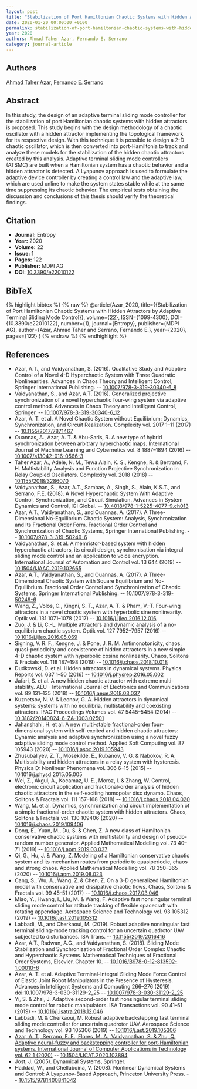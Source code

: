 ```yaml
---
layout: post
title: "Stabilization of Port Hamiltonian Chaotic Systems with Hidden Attractors by Adaptive Terminal Sliding Mode Control"
date: 2020-01-20 00:00:00 +0100
permalink: stabilization-of-port-hamiltonian-chaotic-systems-with-hidden-attractors-by-adaptive-terminal-sliding-mode-control
year: 2020
authors: Ahmad Taher Azar, Fernando E. Serrano
category: journal-article
---
```

 
## Authors
[Ahmad Taher Azar](authors/ahmad-taher-azar), [Fernando E. Serrano](authors/fernando-e-serrano)
 
## Abstract
In this study, the design of an adaptive terminal sliding mode controller for the stabilization of port Hamiltonian chaotic systems with hidden attractors is proposed. This study begins with the design methodology of a chaotic oscillator with a hidden attractor implementing the topological framework for its respective design. With this technique it is possible to design a 2-D chaotic oscillator, which is then converted into port-Hamiltonia to track and analyze these models for the stabilization of the hidden chaotic attractors created by this analysis. Adaptive terminal sliding mode controllers (ATSMC) are built when a Hamiltonian system has a chaotic behavior and a hidden attractor is detected. A Lyapunov approach is used to formulate the adaptive device controller by creating a control law and the adaptive law, which are used online to make the system states stable while at the same time suppressing its chaotic behavior. The empirical tests obtaining the discussion and conclusions of this thesis should verify the theoretical findings.
 
## Citation
- **Journal:** Entropy
- **Year:** 2020
- **Volume:** 22
- **Issue:** 1
- **Pages:** 122
- **Publisher:** MDPI AG
- **DOI:** [10.3390/e22010122](https://doi.org/10.3390/e22010122)
 
## BibTeX
{% highlight bibtex %}
{% raw %}
@article{Azar_2020,
  title={{Stabilization of Port Hamiltonian Chaotic Systems with Hidden Attractors by Adaptive Terminal Sliding Mode Control}},
  volume={22},
  ISSN={1099-4300},
  DOI={10.3390/e22010122},
  number={1},
  journal={Entropy},
  publisher={MDPI AG},
  author={Azar, Ahmad Taher and Serrano, Fernando E.},
  year={2020},
  pages={122}
}
{% endraw %}
{% endhighlight %}
 
## References
- Azar, A.T., and Vaidyanathan, S. (2016). Qualitative Study and Adaptive Control of a Novel 4-D Hyperchaotic System with Three Quadratic Nonlinearities. Advances in Chaos Theory and Intelligent Control, Springer International Publishing. -- [10.1007/978-3-319-30340-6_8](https://doi.org/10.1007/978-3-319-30340-6_8)
- Vaidyanathan, S., and Azar, A.T. (2016). Generalized projective synchronization of a novel hyperchaotic four-wing system via adaptive control method. Advances in Chaos Theory and Intelligent Control, Springer. -- [10.1007/978-3-319-30340-6_12](https://doi.org/10.1007/978-3-319-30340-6_12)
- Azar, A. T. et al. A Novel Chaotic System without Equilibrium: Dynamics, Synchronization, and Circuit Realization. Complexity vol. 2017 1–11 (2017) -- [10.1155/2017/7871467](https://doi.org/10.1155/2017/7871467)
- Ouannas, A., Azar, A. T. & Abu-Saris, R. A new type of hybrid synchronization between arbitrary hyperchaotic maps. International Journal of Machine Learning and Cybernetics vol. 8 1887–1894 (2016) -- [10.1007/s13042-016-0566-3](https://doi.org/10.1007/s13042-016-0566-3)
- Taher Azar, A., Adele, N. M., Tewa Alain, K. S., Kengne, R. & Bertrand, F. H. Multistability Analysis and Function Projective Synchronization in Relay Coupled Oscillators. Complexity vol. 2018 (2018) -- [10.1155/2018/3286070](https://doi.org/10.1155/2018/3286070)
- Vaidyanathan, S., Azar, A.T., Sambas, A., Singh, S., Alain, K.S.T., and Serrano, F.E. (2018). A Novel Hyperchaotic System With Adaptive Control, Synchronization, and Circuit Simulation. Advances in System Dynamics and Control, IGI Global. -- [10.4018/978-1-5225-4077-9.ch013](https://doi.org/10.4018/978-1-5225-4077-9.ch013)
- Azar, A.T., Vaidyanathan, S., and Ouannas, A. (2017). A Three-Dimensional No-Equilibrium Chaotic System: Analysis, Synchronization and Its Fractional Order Form. Fractional Order Control and Synchronization of Chaotic Systems, Springer International Publishing. -- [10.1007/978-3-319-50249-6](https://doi.org/10.1007/978-3-319-50249-6)
- Vaidyanathan, S. et al. A memristor-based system with hidden hyperchaotic attractors, its circuit design, synchronisation via integral sliding mode control and an application to voice encryption. International Journal of Automation and Control vol. 13 644 (2019) -- [10.1504/IJAAC.2019.102665](https://doi.org/10.1504/IJAAC.2019.102665)
- Azar, A.T., Vaidyanathan, S., and Ouannas, A. (2017). A Three-Dimensional Chaotic System with Square Equilibrium and No-Equilibrium. Fractional Order Control and Synchronization of Chaotic Systems, Springer International Publishing. -- [10.1007/978-3-319-50249-6](https://doi.org/10.1007/978-3-319-50249-6)
- Wang, Z., Volos, C., Kingni, S. T., Azar, A. T. & Pham, V.-T. Four-wing attractors in a novel chaotic system with hyperbolic sine nonlinearity. Optik vol. 131 1071–1078 (2017) -- [10.1016/j.ijleo.2016.12.016](https://doi.org/10.1016/j.ijleo.2016.12.016)
- Zuo, J. & Li, C.-L. Multiple attractors and dynamic analysis of a no-equilibrium chaotic system. Optik vol. 127 7952–7957 (2016) -- [10.1016/j.ijleo.2016.05.069](https://doi.org/10.1016/j.ijleo.2016.05.069)
- Signing, V. R. F., Kengne, J. & Pone, J. R. M. Antimonotonicity, chaos, quasi-periodicity and coexistence of hidden attractors in a new simple 4-D chaotic system with hyperbolic cosine nonlinearity. Chaos, Solitons &amp; Fractals vol. 118 187–198 (2019) -- [10.1016/j.chaos.2018.10.018](https://doi.org/10.1016/j.chaos.2018.10.018)
- Dudkowski, D. et al. Hidden attractors in dynamical systems. Physics Reports vol. 637 1–50 (2016) -- [10.1016/j.physrep.2016.05.002](https://doi.org/10.1016/j.physrep.2016.05.002)
- Jafari, S. et al. A new hidden chaotic attractor with extreme multi-stability. AEU - International Journal of Electronics and Communications vol. 89 131–135 (2018) -- [10.1016/j.aeue.2018.03.037](https://doi.org/10.1016/j.aeue.2018.03.037)
- Kuznetsov, N. V. & Leonov, G. A. Hidden attractors in dynamical systems: systems with no equilibria, multistability and coexisting attractors. IFAC Proceedings Volumes vol. 47 5445–5454 (2014) -- [10.3182/20140824-6-ZA-1003.02501](https://doi.org/10.3182/20140824-6-ZA-1003.02501)
- Jahanshahi, H. et al. A new multi-stable fractional-order four-dimensional system with self-excited and hidden chaotic attractors: Dynamic analysis and adaptive synchronization using a novel fuzzy adaptive sliding mode control method. Applied Soft Computing vol. 87 105943 (2020) -- [10.1016/j.asoc.2019.105943](https://doi.org/10.1016/j.asoc.2019.105943)
- Zhusubaliyev, Z. T., Mosekilde, E., Rubanov, V. G. & Nabokov, R. A. Multistability and hidden attractors in a relay system with hysteresis. Physica D: Nonlinear Phenomena vol. 306 6–15 (2015) -- [10.1016/j.physd.2015.05.005](https://doi.org/10.1016/j.physd.2015.05.005)
- Wei, Z., Akgul, A., Kocamaz, U. E., Moroz, I. & Zhang, W. Control, electronic circuit application and fractional-order analysis of hidden chaotic attractors in the self-exciting homopolar disc dynamo. Chaos, Solitons &amp; Fractals vol. 111 157–168 (2018) -- [10.1016/j.chaos.2018.04.020](https://doi.org/10.1016/j.chaos.2018.04.020)
- Wang, M. et al. Dynamics, synchronization and circuit implementation of a simple fractional-order chaotic system with hidden attractors. Chaos, Solitons &amp; Fractals vol. 130 109406 (2020) -- [10.1016/j.chaos.2019.109406](https://doi.org/10.1016/j.chaos.2019.109406)
- Dong, E., Yuan, M., Du, S. & Chen, Z. A new class of Hamiltonian conservative chaotic systems with multistability and design of pseudo-random number generator. Applied Mathematical Modelling vol. 73 40–71 (2019) -- [10.1016/j.apm.2019.03.037](https://doi.org/10.1016/j.apm.2019.03.037)
- Qi, G., Hu, J. & Wang, Z. Modeling of a Hamiltonian conservative chaotic system and its mechanism routes from periodic to quasiperiodic, chaos and strong chaos. Applied Mathematical Modelling vol. 78 350–365 (2020) -- [10.1016/j.apm.2019.08.023](https://doi.org/10.1016/j.apm.2019.08.023)
- Cang, S., Wu, A., Wang, Z. & Chen, Z. On a 3-D generalized Hamiltonian model with conservative and dissipative chaotic flows. Chaos, Solitons &amp; Fractals vol. 99 45–51 (2017) -- [10.1016/j.chaos.2017.03.046](https://doi.org/10.1016/j.chaos.2017.03.046)
- Miao, Y., Hwang, I., Liu, M. & Wang, F. Adaptive fast nonsingular terminal sliding mode control for attitude tracking of flexible spacecraft with rotating appendage. Aerospace Science and Technology vol. 93 105312 (2019) -- [10.1016/j.ast.2019.105312](https://doi.org/10.1016/j.ast.2019.105312)
- Labbadi, M., and Cherkaoui, M. (2019). Robust adaptive nonsingular fast terminal sliding-mode tracking control for an uncertain quadrotor UAV subjected to disturbances. ISA Trans. -- [10.1155/2019/2016416](https://doi.org/10.1155/2019/2016416)
- Azar, A.T., Radwan, A.G., and Vaidyanathan, S. (2018). Sliding Mode Stabilization and Synchronization of Fractional Order Complex Chaotic and Hyperchaotic Systems. Mathematical Techniques of Fractional Order Systems, Elsevier. Chapter 10. -- [10.1016/B978-0-12-813592-1.00010-6](https://doi.org/10.1016/B978-0-12-813592-1.00010-6)
- Azar, A. T. et al. Adaptive Terminal-Integral Sliding Mode Force Control of Elastic Joint Robot Manipulators in the Presence of Hysteresis. Advances in Intelligent Systems and Computing 266–276 (2019) doi:10.1007/978-3-030-31129-2_25 -- [10.1007/978-3-030-31129-2_25](https://doi.org/10.1007/978-3-030-31129-2_25)
- Yi, S. & Zhai, J. Adaptive second-order fast nonsingular terminal sliding mode control for robotic manipulators. ISA Transactions vol. 90 41–51 (2019) -- [10.1016/j.isatra.2018.12.046](https://doi.org/10.1016/j.isatra.2018.12.046)
- Labbadi, M. & Cherkaoui, M. Robust adaptive backstepping fast terminal sliding mode controller for uncertain quadrotor UAV. Aerospace Science and Technology vol. 93 105306 (2019) -- [10.1016/j.ast.2019.105306](https://doi.org/10.1016/j.ast.2019.105306)
- [Azar, A. T., Serrano, F. E., Flores, M. A., Vaidyanathan, S. & Zhu, Q. Adaptive neural-fuzzy and backstepping controller for port-Hamiltonian systems. International Journal of Computer Applications in Technology vol. 62 1 (2020)](adaptive-neural-fuzzy-and-backstepping-controller-for-port-hamiltonian-systems) -- [10.1504/IJCAT.2020.103894](https://doi.org/10.1504/IJCAT.2020.103894)
- Jost, J. (2005). Dynamical Systems, Springer.
- Haddad, W., and Chellaboina, V. (2008). Nonlinear Dynamical Systems and Control: A Lyapunov-Based Approach, Princeton University Press. -- [10.1515/9781400841042](https://doi.org/10.1515/9781400841042)

